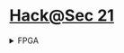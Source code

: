 # [Hack@Sec 21](https://hackatevent.org/hacksec21/)

<details>
<summary>FPGA</summary>
<p>  So what exactly is an FPGA? You may have heard the term thrown around, or maybe you have no idea what I'm talking about. Either way, FPGAs (Field Programmable Gate Arrays) are amazing devices that now allow the average person to create their very own digital circuits. The cost has come down enough that you don't have to be a huge company to get your hands dirty.

You can think of an FPGA as a blank slate. By itself an FPGA does nothing. It is up to you (the designer) to create a configuration file, often called a bit file, for the FPGA. Once loaded the FPGA will behave like the digital circuit you designed!
</p>
</details>
